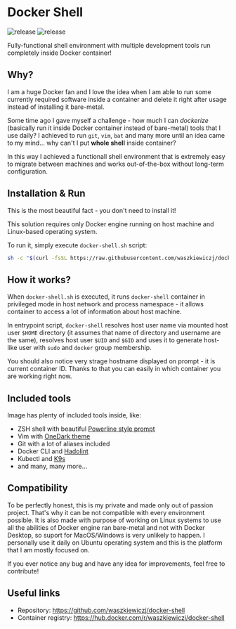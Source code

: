 # Docker Shell                          

![release](https://github.com/waszkiewiczj/docker-shell/actions/workflows/release.yml/badge.svg)
![release](https://github.com/waszkiewiczj/docker-shell/actions/workflows/master.yml/badge.svg)

Fully-functional shell environment with multiple development tools run completely inside Docker container!

## Why?

I am a huge Docker fan and I love the idea when I am able to run some currently required software inside a container and delete it right after usage instead of installing it bare-metal.

Some time ago I gave myself a challenge - how much I can *dockerize* (basically run it inside Docker container instead of bare-metal) tools that I use daily?
I achieved to run `git`, `vim`, `bat` and many more until an idea came to my mind... why can't I put **whole shell** inside container?

In this way I achieved a functionall shell environment that is extremely easy to migrate between machines and works out-of-the-box without long-term configuration.


## Installation & Run

This is the most beautiful fact - you don't need to install it!

This solution requires only Docker engine running on host machine and Linux-based operating system.

To run it, simply execute `docker-shell.sh` script:
```bash
sh -c "$(curl -fsSL https://raw.githubusercontent.com/waszkiewiczj/docker-shell/master/docker-shell.sh)" 
```

## How it works?

When `docker-shell.sh` is executed, it runs `docker-shell` container in privileged mode in host network and process namespace - it allows container to access a lot of information about host machine.

In entrypoint script, `docker-shell` resolves host user name via mounted host user `$HOME` directory (it assumes that name of directory and username are the same), resolves host user `$UID` and `$GID` and uses it to generate host-like user with `sudo` and `docker` group membership.

You should also notice very strage hostname displayed on prompt - it is current container ID. Thanks to that you can easily in which container you are working right now. 

## Included tools

Image has plenty of included tools inside, like:
- ZSH shell with beautiful [Powerline style prompt](https://github.com/justjanne/powerline-go)
- Vim with [OneDark theme](https://github.com/joshdick/onedark.vim)
- Git with a lot of aliases included
- Docker CLI and [Hadolint](https://github.com/hadolint/hadolint)
- Kubectl and [K9s](https://k9scli.io/)
- and many, many more...

## Compatibility

To be perfectly honest, this is my private and made only out of passion project. That's why it can be not compatible with every environment possible. 
It is also made with purpose of working on Linux systems to use all the abilities of Docker engine ran bare-metal and not with Docker Desktop, so suport for MacOS/Windows is very unlikely to happen.
I personally use it daily on Ubuntu operating system and this is the platform that I am mostly focused on.

If you ever notice any bug and have any idea for improvements, feel free to contribute!


## Useful links

- Repository: https://github.com/waszkiewiczj/docker-shell
- Container registry: https://hub.docker.com/r/waszkiewiczj/docker-shell
